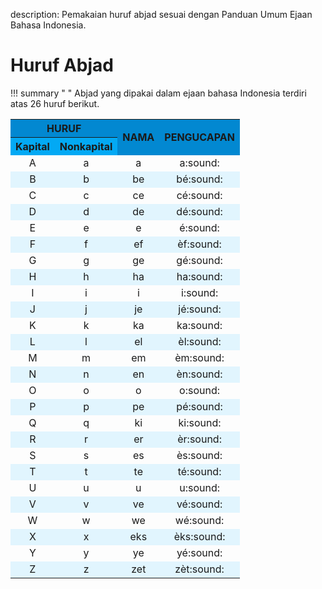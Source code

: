 description: Pemakaian huruf abjad sesuai dengan Panduan Umum Ejaan Bahasa Indonesia.

# Huruf Abjad

!!! summary " "
    Abjad yang dipakai dalam ejaan bahasa Indonesia terdiri atas 26 huruf berikut.

<table markdown="1">
  <tr>
    <th colspan="2" style="text-align:center;font-weight:700; background:#0288D1;">HURUF</th>
    <th rowspan="2" style="text-align:center;vertical-align:middle;font-weight:700;background:#0288D1;">NAMA</th>
    <th rowspan="2" style="text-align:center;vertical-align:middle;font-weight:700;background:#0288D1;">PENGUCAPAN</th>
  </tr>
  <tr>
    <th style="font-weight:700;background:#03A9F4;">Kapital</th>
    <th style="font-weight:700;background:#03A9F4;">Nonkapital</th>
  </tr>
  <tr>
    <td style="text-align: center">A</td>
    <td style="text-align: center">a</td>
    <td style="text-align: center">a</td>
    <td style="text-align: center">a<span class="suara" onclick="responsiveVoice.speak('a', 'Indonesian Female');" type="button" value="Play">:sound:</span></td>
  </tr>
  <tr style="background:#E1F5FE">
    <td style="text-align: center">B</td>
    <td style="text-align: center">b</td>
    <td style="text-align: center">be</td>
    <td style="text-align: center">bé<span class="suara" onclick="responsiveVoice.speak('b', 'Indonesian Female');" type="button" value="Play">:sound:</span></td>
  </tr>
  <tr>
    <td style="text-align: center">C</td>
    <td style="text-align: center">c</td>
    <td style="text-align: center">ce</td>
    <td style="text-align: center">cé<span class="suara" onclick="responsiveVoice.speak('c', 'Indonesian Female');" type="button" value="Play">:sound:</span></td>
  </tr>
  <tr style="background:#E1F5FE">
    <td style="text-align: center">D</td>
    <td style="text-align: center">d</td>
    <td style="text-align: center">de</td>
    <td style="text-align: center">dé<span class="suara" onclick="responsiveVoice.speak('d', 'Indonesian Female');" type="button" value="Play">:sound:</span></td>
  </tr>
  <tr>
    <td style="text-align: center">E</td>
    <td style="text-align: center">e</td>
    <td style="text-align: center">e</td>
    <td style="text-align: center">é<span class="suara" onclick="responsiveVoice.speak('e', 'Indonesian Female');" type="button" value="Play">:sound:</span></td>
  </tr>
  <tr style="background:#E1F5FE">
    <td style="text-align: center">F</td>
    <td style="text-align: center">f</td>
    <td style="text-align: center">ef</td>
    <td style="text-align: center">èf<span class="suara" onclick="responsiveVoice.speak('f', 'Indonesian Female');" type="button" value="Play">:sound:</span></td>
  </tr>
  <tr>
    <td style="text-align: center">G</td>
    <td style="text-align: center">g</td>
    <td style="text-align: center">ge</td>
    <td style="text-align: center">gé<span class="suara" onclick="responsiveVoice.speak('g', 'Indonesian Female');" type="button" value="Play">:sound:</span></td>
  </tr>
  <tr style="background:#E1F5FE">
    <td style="text-align: center">H</td>
    <td style="text-align: center">h</td>
    <td style="text-align: center">ha</td>
    <td style="text-align: center">ha<span class="suara" onclick="responsiveVoice.speak('h', 'Indonesian Female');" type="button" value="Play">:sound:</span></td>
  </tr>
  <tr>
    <td style="text-align: center">I</td>
    <td style="text-align: center">i</td>
    <td style="text-align: center">i</td>
    <td style="text-align: center">i<span class="suara" onclick="responsiveVoice.speak('i', 'Indonesian Female');" type="button" value="Play">:sound:</span></td>
  </tr>
  <tr style="background:#E1F5FE">
    <td style="text-align: center">J</td>
    <td style="text-align: center">j</td>
    <td style="text-align: center">je</td>
    <td style="text-align: center">jé<span class="suara" onclick="responsiveVoice.speak('j', 'Indonesian Female');" type="button" value="Play">:sound:</span></td>
  </tr>
  <tr>
    <td style="text-align: center">K</td>
    <td style="text-align: center">k</td>
    <td style="text-align: center">ka</td>
    <td style="text-align: center">ka<span class="suara" onclick="responsiveVoice.speak('k', 'Indonesian Female');" type="button" value="Play">:sound:</span></td>
  </tr>
  <tr style="background:#E1F5FE">
    <td style="text-align: center">L</td>
    <td style="text-align: center">l</td>
    <td style="text-align: center">el</td>
    <td style="text-align: center">èl<span class="suara" onclick="responsiveVoice.speak('l', 'Indonesian Female');" type="button" value="Play">:sound:</span></td>
  </tr>
  <tr>
    <td style="text-align: center">M</td>
    <td style="text-align: center">m</td>
    <td style="text-align: center">em</td>
    <td style="text-align: center">èm<span class="suara" onclick="responsiveVoice.speak('m', 'Indonesian Female');" type="button" value="Play">:sound:</span></td>
  </tr>
  <tr style="background:#E1F5FE">
    <td style="text-align: center">N</td>
    <td style="text-align: center">n</td>
    <td style="text-align: center">en</td>
    <td style="text-align: center">èn<span class="suara" onclick="responsiveVoice.speak('n', 'Indonesian Female');" type="button" value="Play">:sound:</span></td>
  </tr>
  <tr>
    <td style="text-align: center">O</td>
    <td style="text-align: center">o</td>
    <td style="text-align: center">o</td>
    <td style="text-align: center">o<span class="suara" onclick="responsiveVoice.speak('o', 'Indonesian Female');" type="button" value="Play">:sound:</span></td>
  </tr>
  <tr style="background:#E1F5FE">
    <td style="text-align: center">P</td>
    <td style="text-align: center">p</td>
    <td style="text-align: center">pe</td>
    <td style="text-align: center">pé<span class="suara" onclick="responsiveVoice.speak('p', 'Indonesian Female');" type="button" value="Play">:sound:</span></td>
  </tr>
  <tr>
    <td style="text-align: center">Q</td>
    <td style="text-align: center">q</td>
    <td style="text-align: center">ki</td>
    <td style="text-align: center">ki<span class="suara" onclick="responsiveVoice.speak('ki', 'Indonesian Female');" type="button" value="Play">:sound:</span></td>
  </tr>
  <tr style="background:#E1F5FE">
    <td style="text-align: center">R</td>
    <td style="text-align: center">r</td>
    <td style="text-align: center">er</td>
    <td style="text-align: center">èr<span class="suara" onclick="responsiveVoice.speak('r', 'Indonesian Female');" type="button" value="Play">:sound:</span></td>
  </tr>
  <tr>
    <td style="text-align: center">S</td>
    <td style="text-align: center">s</td>
    <td style="text-align: center">es</td>
    <td style="text-align: center">ès<span class="suara" onclick="responsiveVoice.speak('s', 'Indonesian Female');" type="button" value="Play">:sound:</span></td>
  </tr>
  <tr style="background:#E1F5FE">
    <td style="text-align: center">T</td>
    <td style="text-align: center">t</td>
    <td style="text-align: center">te</td>
    <td style="text-align: center">té<span class="suara" onclick="responsiveVoice.speak('t', 'Indonesian Female');" type="button" value="Play">:sound:</span></td>
  </tr>
  <tr>
    <td style="text-align: center">U</td>
    <td style="text-align: center">u</td>
    <td style="text-align: center">u</td>
    <td style="text-align: center">u<span class="suara" onclick="responsiveVoice.speak('u', 'Indonesian Female');" type="button" value="Play">:sound:</span></td>
  </tr>
  <tr style="background:#E1F5FE">
    <td style="text-align: center">V</td>
    <td style="text-align: center">v</td>
    <td style="text-align: center">ve</td>
    <td style="text-align: center">vé<span class="suara" onclick="responsiveVoice.speak('v', 'Indonesian Female');" type="button" value="Play">:sound:</span></td>
  </tr>
  <tr>
    <td style="text-align: center">W</td>
    <td style="text-align: center">w</td>
    <td style="text-align: center">we</td>
    <td style="text-align: center">wé<span class="suara" onclick="responsiveVoice.speak('w', 'Indonesian Female');" type="button" value="Play">:sound:</span></td>
  </tr>
  <tr style="background:#E1F5FE">
    <td style="text-align: center">X</td>
    <td style="text-align: center">x</td>
    <td style="text-align: center">eks</td>
    <td style="text-align: center">èks<span class="suara" onclick="responsiveVoice.speak('eks', 'Indonesian Female');" type="button" value="Play">:sound:</span></td>
  </tr>
  <tr>
    <td style="text-align: center">Y</td>
    <td style="text-align: center">y</td>
    <td style="text-align: center">ye</td>
    <td style="text-align: center">yé<span class="suara" onclick="responsiveVoice.speak('y', 'Indonesian Female');" type="button" value="Play">:sound:</span></td>
  </tr>
  <tr style="background:#E1F5FE">
    <td style="text-align: center">Z</td>
    <td style="text-align: center">z</td>
    <td style="text-align: center">zet</td>
    <td style="text-align: center">zèt<span class="suara" onclick="responsiveVoice.speak('z', 'Indonesian Female');" type="button" value="Play">:sound:</span></td>
  </tr>
</table>

<script src="http://code.responsivevoice.org/responsivevoice.js"></script>
